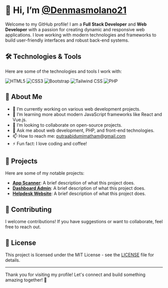 # 👋 Hi, I’m [@Denmasmolano21](https://github.com/Denmasmolano21)

Welcome to my GitHub profile! I am a **Full Stack Developer** and **Web Developer** with a passion for creating dynamic and responsive web applications. I love working with modern technologies and frameworks to build user-friendly interfaces and robust back-end systems.

## 🛠️ Technologies & Tools

Here are some of the technologies and tools I work with:

![HTML5](https://img.shields.io/badge/HTML5-E34F26?style=flat-square&logo=html5&logoColor=white)
![CSS3](https://img.shields.io/badge/CSS3-1572B6?style=flat-square&logo=css3&logoColor=white)
![Bootstrap](https://img.shields.io/badge/Bootstrap-563D7C?style=flat-square&logo=bootstrap&logoColor=white)
![Tailwind CSS](https://img.shields.io/badge/Tailwind%20CSS-06B6D4?style=flat-square&logo=tailwind-css&logoColor=white)
![PHP](https://img.shields.io/badge/PHP-777BB4?style=flat-square&logo=php&logoColor=white)

## 🌟 About Me

- 🔭 I’m currently working on various web development projects.
- 🌱 I’m learning more about modern JavaScript frameworks like React and Vue.js.
- 👯 I’m looking to collaborate on open-source projects.
- 💬 Ask me about web development, PHP, and front-end technologies.
- 📫 How to reach me: [putraabidumimatham@gmail.com](mailto:putraabidumimatham@gmail.com)
- ⚡ Fun fact: I love coding and coffee!

## 📂 Projects

Here are some of my notable projects:

- **[App Scanner](https://github.com/Denmasmolano21/scanner)**: A brief description of what this project does.
- **[Dashboard Admin](https://github.com/Denmasmolano21/laravel11xfillament)**: A brief description of what this project does.
- **[Helpdesk Website](https://github.com/Denmasmolano21/helpdesk)**: A brief description of what this project does.

## 🤝 Contributing

I welcome contributions! If you have suggestions or want to collaborate, feel free to reach out.

## 📄 License

This project is licensed under the MIT License - see the [LICENSE](LICENSE) file for details.

---

Thank you for visiting my profile! Let's connect and build something amazing together! 🚀
